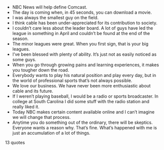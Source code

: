  - NBC News will help define Comcast.
 - The day is coming when, in 45 seconds, you can download a movie.
 - I was always the smallest guy on the field.
 - I think cable has been under-appreciated for its contribution to society.
 - I couldn’t care less about the leader board. A lot of guys have led the league in something in April and couldn’t be found at the end of the season.
 - The minor leagues were great. When you first sign, that is your big leagues.
 - I’ve been blessed with plenty of ability. It’s just not as easily noticed as some guys.
 - When you go through growing pains and learning experiences, it makes you tougher down the road.
 - Everybody wants to play his natural position and play every day, but in the world of professional sports that’s not always possible.
 - We love our business. We have never been more enthusiastic about cable and its future.
 - If I weren’t playing baseball, I would be a radio or sports broadcaster. In college at South Carolina I did some stuff with the radio station and really liked it.
 - Today NBC makes certain content available online and I can’t imagine we will change that process.
 - Anytime you do something out of the ordinary, there will be skeptics. Everyone wants a reason why. That’s fine. What’s happened with me is just an accumulation of a lot of things.

13 quotes